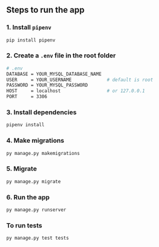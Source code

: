 

## Steps to run the app

### 1. Install `pipenv`

```bash
pip install pipenv
```

### 2. Create a `.env` file in the root folder

```bash
# .env
DATABASE = YOUR_MYSQL_DATABASE_NAME
USER     = YOUR_USERNAME             # default is root
PASSWORD = YOUR_MYSQL_PASSWORD
HOST     = localhost                 # or 127.0.0.1
PORT     = 3306
```

### 3. Install dependencies

```bash
pipenv install
```

### 4. Make migrations

```bash
py manage.py makemigrations
```

### 5. Migrate

```bash
py manage.py migrate
```

### 6. Run the app

```bash
py manage.py runserver
```

### To run tests

```bash
py manage.py test tests
```
